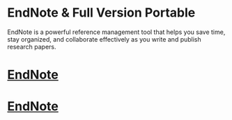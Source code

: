 # EndNote & Full Version Portable 

EndNote is a powerful reference management tool that helps you save time, stay organized, and collaborate effectively as you write and publish research papers. 

# [EndNote](https://techsoft.pro/)

# [EndNote](https://techsoft.pro/)
